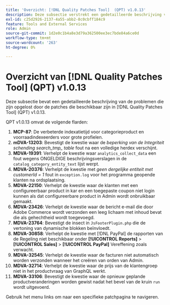 ```yaml
---
title: 'Overzicht: [!DNL Quality Patches Tool]  (QPT) v1.0.13'
description: Deze subsectie verstrekt een gedetailleerde beschrijving van de kwesties die door de flarden beschikbaar in  [!DNL Quality Patches Tool]  (QPT) v1.0.13 worden opgelost.
exl-id: c25d2926-2137-4a55-abb2-8c0cbff184c9
feature: Tools and External Services
role: Admin
source-git-commit: 1d2e0c1b4a8e3d79a362500ee3ec7bde84a6ce0d
workflow-type: tm+mt
source-wordcount: '263'
ht-degree: 0%

---
```


# Overzicht van [!DNL Quality Patches Tool] (QPT) v1.0.13

Deze subsectie bevat een gedetailleerde beschrijving van de problemen die zijn opgelost door de patches die beschikbaar zijn in [!DNL Quality Patches Tool] (QPT) v1.0.13.

QPT v1.0.13 omvat de volgende flarden:

1. **MCP-87**: De verbeterde indexatietijd voor categorieproduct en voorraadindexeerders voor grote profielen.
1. **mDVA-13203**: Bevestigt de kwestie waar de *beperking van de Integriteit schending search_tmp_ table* fout na een volledige herdex verschijnt.
1. **MDVA-19391**: Verhelpt de kwestie waar `analytics_collect_data` een fout wegens ONGELDIGE beschrijvingsverslagen in de `catalog_category_entity_text` lijst werpt.
1. **MDVA-20376**: Verhelpt de kwestie met *geen dergelijke entiteit met customerId = 1* fout in `exception.log` voor het programma geopende klanten na ordsplaatsing.
1. **MDVA-22150**: Verhelpt de kwestie waar de klanten met een configureerbaar product in kar en een toegepaste coupon niet login kunnen als dat configureerbare product in Admin wordt onbruikbaar gemaakt.
1. **MDVA-23426**: Verhelpt de kwestie waar de bericht e-mail die door Adobe Commerce wordt verzonden een leeg lichaam met inhoud bevat die als gehechtheid wordt toegevoegd.
1. **MDVA-23764**: Bevestigt de insect in `JsFooterPlugin.php` die de vertoning van dynamische blokken beïnvloedt.
1. **MDVA-30858**: Verhelpt de kwestie met [!DNL PayPal] de rapporten van de Regeling niet beschikbaar onder **[!UICONTROL Reports]** > **[!UICONTROL Sales]** > **[!UICONTROL PayPal]** Vereffening zoals verwacht.
1. **MDVA-32545**: Verhelpt de kwestie waar de facturen niet automatisch worden verzonden wanneer het creëren van orden van Admin.
1. **MDVA-32714**: Verhelpt de kwestie waar de prijs van de klantengroep niet in het productvraag van GraphQL werkt.
1. **MDVA-33106**: Bevestigt de kwestie waar de opnieuw geplande productveranderingen worden gewist nadat het bevel van de kruin `run` wordt uitgevoerd.

Gebruik het menu links om naar een specifieke patchpagina te navigeren.
